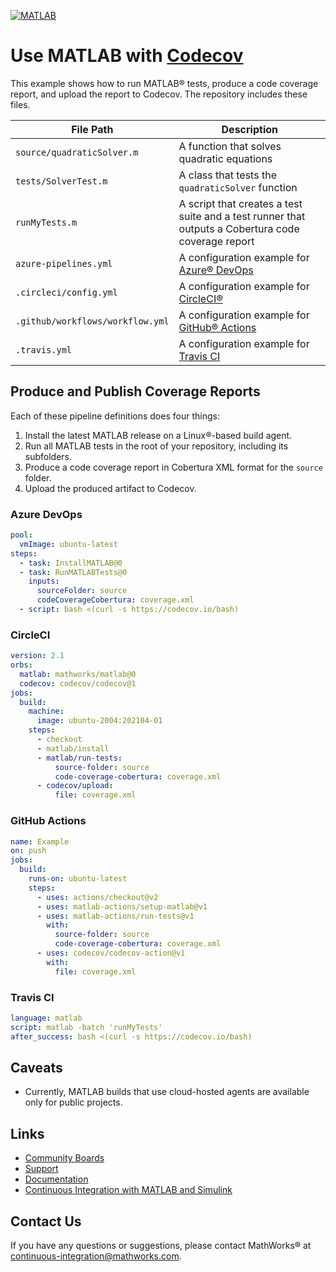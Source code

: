 [![MATLAB](https://github.com/mfry90/matlab-codecov-example/actions/workflows/workflow.yml/badge.svg)](https://github.com/mfry90/matlab-codecov-example/actions/workflows/workflow.yml)

# Use MATLAB with [Codecov](https://codecov.io)

This example shows how to run MATLAB&reg; tests, produce a code coverage report, and upload the report to Codecov. The repository includes these files.

| **File Path**                        | **Description**                                                                                                                                       |
|--------------------------------------|-------------------------------------------------------------------------------------------------------------------------------------------------------|
| `source/quadraticSolver.m` | A function that solves quadratic equations                                                                                            |
| `tests/SolverTest.m`      | A class that tests the `quadraticSolver` function                                                                                          |
| `runMyTests.m`      | A script that creates a test suite and a test runner that outputs a Cobertura code coverage report                                                                                          |
| `azure-pipelines.yml`                | A configuration example for [Azure&reg; DevOps](https://marketplace.visualstudio.com/items?itemName=MathWorks.matlab-azure-devops-extension) |
| `.circleci/config.yml`               | A configuration example for [CircleCI&reg;](https://circleci.com/orbs/registry/orb/mathworks/matlab)
| `.github/workflows/workflow.yml`     | A configuration example for [GitHub&reg; Actions](https://github.com/matlab-actions)
| `.travis.yml`               | A configuration example for [Travis CI](https://docs.travis-ci.com/user/languages/matlab/) 

## Produce and Publish Coverage Reports
Each of these pipeline definitions does four things:

1) Install the latest MATLAB release on a Linux&reg;-based build agent.
2) Run all MATLAB tests in the root of your repository, including its subfolders.
3) Produce a code coverage report in Cobertura XML format for the `source` folder.
4) Upload the produced artifact to Codecov.

### Azure DevOps

```yml
pool:
  vmImage: ubuntu-latest
steps:
  - task: InstallMATLAB@0
  - task: RunMATLABTests@0
    inputs:
      sourceFolder: source
      codeCoverageCobertura: coverage.xml
  - script: bash <(curl -s https://codecov.io/bash)
```

### CircleCI

```yml
version: 2.1
orbs:
  matlab: mathworks/matlab@0
  codecov: codecov/codecov@1
jobs:
  build:
    machine:
      image: ubuntu-2004:202104-01
    steps:
      - checkout
      - matlab/install
      - matlab/run-tests:
          source-folder: source
          code-coverage-cobertura: coverage.xml
      - codecov/upload: 
          file: coverage.xml
```

### GitHub Actions

```yml
name: Example
on: push
jobs:
  build:
    runs-on: ubuntu-latest
    steps:
      - uses: actions/checkout@v2
      - uses: matlab-actions/setup-matlab@v1
      - uses: matlab-actions/run-tests@v1
        with:
          source-folder: source
          code-coverage-cobertura: coverage.xml
      - uses: codecov/codecov-action@v1
        with:
          file: coverage.xml
```

### Travis CI

```yml
language: matlab
script: matlab -batch 'runMyTests'
after_success: bash <(curl -s https://codecov.io/bash)
```

## Caveats
* Currently, MATLAB builds that use cloud-hosted agents are available only for public projects.

## Links
- [Community Boards](https://community.codecov.io)
- [Support](https://codecov.io/support)
- [Documentation](https://docs.codecov.io)
- [Continuous Integration with MATLAB and Simulink](https://www.mathworks.com/solutions/continuous-integration.html)

## Contact Us
If you have any questions or suggestions, please contact MathWorks&reg; at [continuous-integration@mathworks.com](mailto:continuous-integration@mathworks.com).
